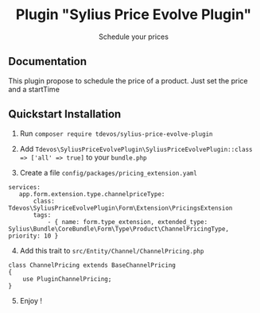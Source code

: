 <h1 align="center">Plugin "Sylius Price Evolve Plugin"</h1>

<p align="center">Schedule your prices</p>

## Documentation

This plugin propose to schedule the price of a product. Just set the price and a startTime

## Quickstart Installation

1. Run `composer require tdevos/sylius-price-evolve-plugin`

2. Add `Tdevos\SyliusPriceEvolvePlugin\SyliusPriceEvolvePlugin::class => ['all' => true]` to your `bundle.php`

3. Create a file `config/packages/pricing_extension.yaml`
```
services: 
   app.form.extension.type.channelpriceType:
       class: Tdevos\SyliusPriceEvolvePlugin\Form\Extension\PricingsExtension
       tags:
           - { name: form.type_extension, extended_type: Sylius\Bundle\CoreBundle\Form\Type\Product\ChannelPricingType, priority: 10 }
```

4. Add this trait to `src/Entity/Channel/ChannelPricing.php`
```
class ChannelPricing extends BaseChannelPricing
{
    use PluginChannelPricing;
}
```

5. Enjoy !

